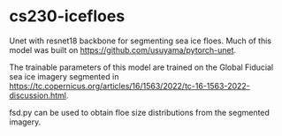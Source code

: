 # cs230-icefloes
Unet with resnet18 backbone for segmenting sea ice floes. Much of this model was built on https://github.com/usuyama/pytorch-unet.

The trainable parameters of this model are trained on the Global Fiducial sea ice imagery segmented in https://tc.copernicus.org/articles/16/1563/2022/tc-16-1563-2022-discussion.html.

fsd.py can be used to obtain floe size distributions from the segmented imagery.
